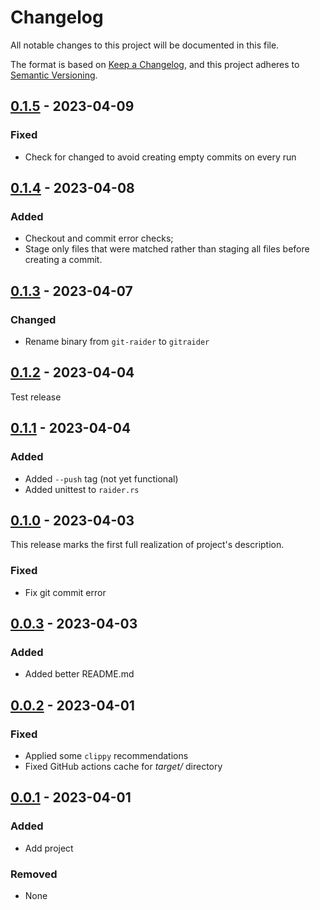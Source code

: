 # Changelog

All notable changes to this project will be documented in this file.

The format is based on [Keep a Changelog](https://keepachangelog.com/en/1.0.0/),
and this project adheres to [Semantic Versioning](https://semver.org/spec/v2.0.0.html).

## [0.1.5] - 2023-04-09

### Fixed

- Check for changed to avoid creating empty commits on every run

## [0.1.4] - 2023-04-08

### Added

- Checkout and commit error checks;
- Stage only files that were matched rather than staging all files before creating a commit.

## [0.1.3] - 2023-04-07

### Changed

- Rename binary from `git-raider` to `gitraider`
  
## [0.1.2] - 2023-04-04

Test release

## [0.1.1] - 2023-04-04

### Added

- Added `--push` tag (not yet functional)
- Added unittest to `raider.rs`

## [0.1.0] - 2023-04-03

This release marks the first full realization of project's description.

### Fixed

- Fix git commit error

## [0.0.3] - 2023-04-03

### Added

- Added better README.md

## [0.0.2] - 2023-04-01

### Fixed

- Applied some `clippy` recommendations
- Fixed GitHub actions cache for *target/* directory

## [0.0.1] - 2023-04-01

### Added

- Add project

### Removed

- None


[0.1.5]: https://github.com/mbrav/git_raider/compare/0.1.4...0.1.5
[0.1.4]: https://github.com/mbrav/git_raider/compare/0.1.3...0.1.4
[0.1.3]: https://github.com/mbrav/git_raider/compare/0.1.2...0.1.3
[0.1.2]: https://github.com/mbrav/git_raider/compare/0.1.1...0.1.2
[0.1.1]: https://github.com/mbrav/git_raider/compare/0.1.0...0.1.1
[0.1.0]: https://github.com/mbrav/git_raider/compare/0.0.3...0.1.0
[0.0.3]: https://github.com/mbrav/git_raider/compare/0.0.2...0.0.3
[0.0.2]: https://github.com/mbrav/git_raider/compare/0.0.1...0.0.2
[0.0.1]: https://github.com/mbrav/git_raider/releases/tag/0.0.1
